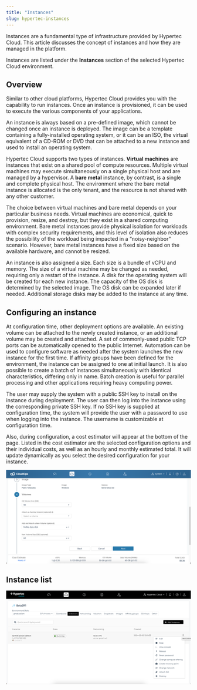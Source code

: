 ```yaml
---
title: "Instances"
slug: hypertec-instances
---
```



Instances are a fundamental type of infrastructure provided by Hypertec Cloud. This article discusses the concept of instances and how they are managed in the platform.

Instances are listed under the **Instances** section of the selected Hypertec Cloud environment.

## Overview

Similar to other cloud platforms, Hypertec Cloud provides you with the capability to run instances. Once an instance is provisioned, it can be used to execute the various components of your applications.

An instance is always based on a pre-defined image, which cannot be changed once an instance is deployed. The image can be a template containing a fully-installed operating system, or it can be an ISO, the virtual equivalent of a CD-ROM or DVD that can be attached to a new instance and used to install an operating system.

Hypertec Cloud supports two types of instances. **Virtual machines** are instances that exist on a shared pool of compute resources. Multiple virtual machines may execute simultaneously on a single physical host and are managed by a hypervisor. A **bare metal** instance, by contrast, is a single and complete physical host. The environment where the bare metal instance is allocated is the only tenant, and the resource is not shared with any other customer.

The choice between virtual machines and bare metal depends on your particular business needs. Virtual machines are economical, quick to provision, resize, and destroy, but they exist in a shared computing environment. Bare metal instances provide physical isolation for workloads with complex security requirements, and this level of isolation also reduces the possibility of the workload being impacted in a “noisy-neighbor” scenario. However, bare metal instances have a fixed size based on the available hardware, and cannot be resized.

An instance is also assigned a size. Each size is a bundle of vCPU and memory. The size of a virtual machine may be changed as needed, requiring only a restart of the instance. A disk for the operating system will be created for each new instance. The capacity of the OS disk is determined by the selected image. The OS disk can be expanded later if needed. Additional storage disks may be added to the instance at any time.

## Configuring an instance

At configuration time, other deployment options are available. An existing volume can be attached to the newly created instance, or an additional volume may be created and attached. A set of commonly-used public TCP ports can be automatically opened to the public Internet. Automation can be used to configure software as needed after the system launches the new instance for the first time. If affinity groups have been defined for the environment, the instance can be assigned to one at initial launch. It is also possible to create a batch of instances simultaneously with identical characteristics, differing only in name. Batch creation is useful for parallel processing and other applications requiring heavy computing power.

The user may supply the system with a public SSH key to install on the instance during deployment. The user can then log into the instance using the corresponding private SSH key. If no SSH key is supplied at configuration time, the system will provide the user with a password to use when logging into the instance. The username is customizable at configuration time.

Also, during configuration, a cost estimator will appear at the bottom of the page. Listed in the cost estimator are the selected configuration options and their individual costs, as well as an hourly and monthly estimated total. It will update dynamically as you select the desired configuration for your instance.

![Screenshot of the Add Instance page with the cost estimator displayed](/assets/instances-cost-estimator.png)

## Instance list

![A screenshot of the Hypertec Cloud Instances page, with numbered dots indicating features of interest](/assets/instances-list.png)

